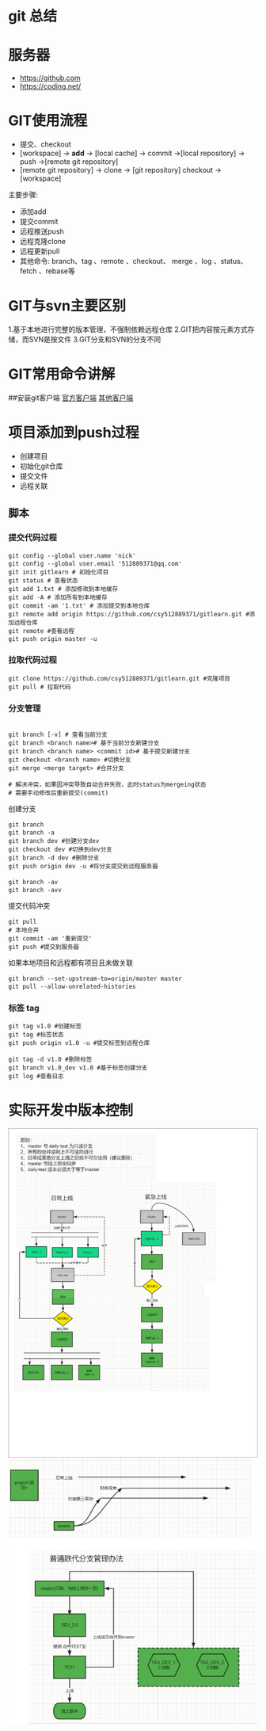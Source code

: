 # git 总结

# 服务器
* https://github.com
* https://coding.net/

# GIT使用流程
* 提交、checkout
* [workspace] -> **add** -> [local cache] -> commit ->[local repository] -> push ->[remote git repository]
* [remote git repository] -> clone -> [git repository] checkout -> [workspace]

主要步骤:
* 添加add
* 提交commit
* 远程推送push
* 远程克隆clone
* 远程更新pull
* 其他命令: branch、tag 、remote 、checkout、 merge 、log 、status、 fetch 、rebase等

# GIT与svn主要区别
1.基于本地进行完整的版本管理，不强制依赖远程仓库
2.GIT把内容按元素方式存储，而SVN是按文件
3.GIT分支和SVN的分支不同


# GIT常用命令讲解

##安装git客户端
[官方客户端](https://git-scm.com/downloads)
[其他客户端](https://tortoisegit.org/download)

# 项目添加到push过程
* 创建项目
* 初始化git仓库
* 提交文件
* 远程关联

## 脚本

### 提交代码过程

```shell
git config --global user.name 'nick'
git config --global user.email '512889371@qq.com'
git init gitlearn # 初始化项目
git status # 查看状态
git add 1.txt # 添加修改到本地缓存
git add -A # 添加所有到本地缓存
git commit -am '1.txt' # 添加提交到本地仓库
git remote add origin https://github.com/csy512889371/gitlearn.git #添加远程仓库
git remote #查看远程
git push origin master -u

```

### 拉取代码过程

```shell
git clone https://github.com/csy512889371/gitlearn.git #克隆项目
git pull # 拉取代码

```

### 分支管理


```shell

git branch [-v] # 查看当前分支
git branch <branch name># 基于当前分支新建分支
git branch <branch name> <commit id># 基于提交新建分支
git checkout <branch name> #切换分支
git merge <merge target> #合并分支

# 解决冲突，如果因冲突导致自动合并失败，此时status为mergeing状态
# 需要手动修改后重新提交(commit)
```

创建分支
```shell
git branch 
git branch -a 
git branch dev #创建分支dev
git checkout dev #切换到dev分支
git branch -d dev #删除分支
git push origin dev -u #将分支提交到远程服务器

git branch -av
git branch -avv

```


提交代码冲突
```shell
git pull
# 本地合并
git commit -am '重新提交'
git push #提交到服务器
```

如果本地项目和远程都有项目且未做关联
```shell
git branch --set-upstream-to=origin/master master
git pull --allow-unrelated-histories
```

### 标签 tag
```shell
git tag v1.0 #创建标签
git tag #标签状态
git push origin v1.0 -u #提交标签到远程仓库

git tag -d v1.0 #删除标签
git branch v1.0_dev v1.0 #基于标签创建分支
git log #查看日志
```
# 实际开发中版本控制
![image](https://github.com/csyeva/eva/blob/master/img/github/bb1.png)
![image](https://github.com/csyeva/eva/blob/master/img/github/bb2.png)
